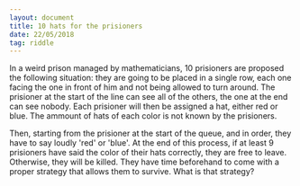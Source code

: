 ```yaml
---
layout: document
title: 10 hats for the prisioners
date: 22/05/2018
tag: riddle
---
```


In a weird prison managed by mathematicians, 10 prisioners are proposed the
following situation: they are going to be placed in a single row, each one
facing the one in front of him and not being allowed to turn around. The
prisioner at the start of the line can see all of the others, the one at the end
can see nobody. Each prisioner will then be assigned a hat, either red or blue.
The ammount of hats of each color is not known by the prisioners.

Then, starting from the prisioner at the start of the queue, and in order, they
have to say loudly 'red' or 'blue'. At the end of this process, if at least
9 prisioners have said the color of their hats correctly, they are free to
leave. Otherwise, they will be killed. They have time beforehand to come with a
proper strategy that allows them to survive. What is that strategy?
